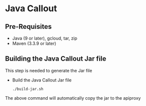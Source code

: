 # Java Callout

## Pre-Requisites

- Java (9 or later), gcloud, tar, zip
- Maven (3.3.9 or later)

## Building the Java Callout Jar file

This step is needed to generate the Jar file

- Build the Java Callout Jar file

  ```shell
  ./build-jar.sh
  ```

The above command will automatically copy the jar to the apiproxy
